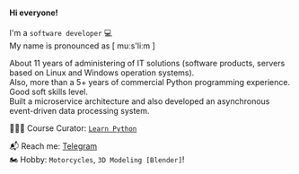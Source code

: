 #### Hi everyone!

I'm a `software developer` 💻<br>
My name is pronounced as [ muːs'liːm ]

About 11 years of administering of IT solutions (software products, servers based on Linux and Windows operation systems).<br>
Also, more than a 5+ years of commercial Python programming experience. Good soft skills level.<br>
Built a microservice architecture and also developed an asynchronous event-driven data processing system.<br>

👨🏻‍🎓 Course Curator: [`Learn Python`](https://learn.python.ru)

📬 Reach me: [Telegram](https://t.me/n05tr0m0)<br />
🏍 Hobby: `Motorcycles`, `3D Modeling [Blender]`!<br />
